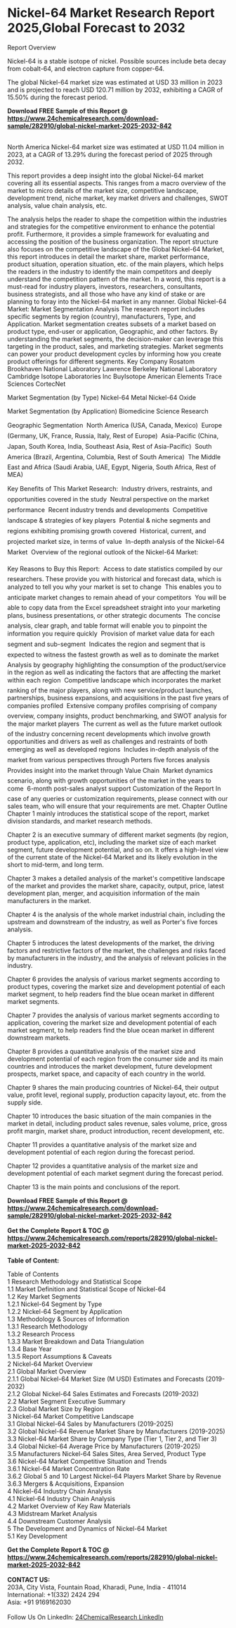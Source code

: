 <h1>Nickel-64 Market Research Report 2025,Global Forecast to 2032</h1><p>Report Overview</p><p>
Nickel-64 is a stable isotope of nickel. Possible sources include beta decay from cobalt-64, and electron capture from copper-64.</p><p>
The global Nickel-64 market size was estimated at USD 33 million in 2023 and is projected to reach USD 120.71 million by 2032, exhibiting a CAGR of 15.50% during the forecast period.</p><div><b>Download FREE Sample of this Report @ 
            <a href="https://www.24chemicalresearch.com/download-sample/282910/global-nickel-market-2025-2032-842">
            https://www.24chemicalresearch.com/download-sample/282910/global-nickel-market-2025-2032-842</a></b></div><br><p>
North America Nickel-64 market size was estimated at USD 11.04 million in 2023, at a CAGR of 13.29% during the forecast period of 2025 through 2032.</p><p>
This report provides a deep insight into the global Nickel-64 market covering all its essential aspects. This ranges from a macro overview of the market to micro details of the market size, competitive landscape, development trend, niche market, key market drivers and challenges, SWOT analysis, value chain analysis, etc.</p><p>
The analysis helps the reader to shape the competition within the industries and strategies for the competitive environment to enhance the potential profit. Furthermore, it provides a simple framework for evaluating and accessing the position of the business organization. The report structure also focuses on the competitive landscape of the Global Nickel-64 Market, this report introduces in detail the market share, market performance, product situation, operation situation, etc. of the main players, which helps the readers in the industry to identify the main competitors and deeply understand the competition pattern of the market.
In a word, this report is a must-read for industry players, investors, researchers, consultants, business strategists, and all those who have any kind of stake or are planning to foray into the Nickel-64 market in any manner.
Global Nickel-64 Market: Market Segmentation Analysis
The research report includes specific segments by region (country), manufacturers, Type, and Application. Market segmentation creates subsets of a market based on product type, end-user or application, Geographic, and other factors. By understanding the market segments, the decision-maker can leverage this targeting in the product, sales, and marketing strategies. Market segments can power your product development cycles by informing how you create product offerings for different segments.
Key Company
Rosatom
Brookhaven National Laboratory
Lawrence Berkeley National Laboratory
Cambridge Isotope Laboratories
Inc
BuyIsotope
American Elements
Trace Sciences
CortecNet</p><p>
Market Segmentation (by Type)
Nickel-64 Metal
Nickel-64 Oxide</p><p>
Market Segmentation (by Application)
Biomedicine
Science Research</p><p>
Geographic Segmentation
 North America (USA, Canada, Mexico)
 Europe (Germany, UK, France, Russia, Italy, Rest of Europe)
 Asia-Pacific (China, Japan, South Korea, India, Southeast Asia, Rest of Asia-Pacific)
 South America (Brazil, Argentina, Columbia, Rest of South America)
 The Middle East and Africa (Saudi Arabia, UAE, Egypt, Nigeria, South Africa, Rest of MEA)</p><p>
Key Benefits of This Market Research:
 Industry drivers, restraints, and opportunities covered in the study
 Neutral perspective on the market performance
 Recent industry trends and developments
 Competitive landscape &amp; strategies of key players
 Potential &amp; niche segments and regions exhibiting promising growth covered
 Historical, current, and projected market size, in terms of value
 In-depth analysis of the Nickel-64 Market
 Overview of the regional outlook of the Nickel-64 Market:</p><p>
Key Reasons to Buy this Report:
 Access to date statistics compiled by our researchers. These provide you with historical and forecast data, which is analyzed to tell you why your market is set to change
 This enables you to anticipate market changes to remain ahead of your competitors
 You will be able to copy data from the Excel spreadsheet straight into your marketing plans, business presentations, or other strategic documents
 The concise analysis, clear graph, and table format will enable you to pinpoint the information you require quickly
 Provision of market value data for each segment and sub-segment
 Indicates the region and segment that is expected to witness the fastest growth as well as to dominate the market
 Analysis by geography highlighting the consumption of the product/service in the region as well as indicating the factors that are affecting the market within each region
 Competitive landscape which incorporates the market ranking of the major players, along with new service/product launches, partnerships, business expansions, and acquisitions in the past five years of companies profiled
 Extensive company profiles comprising of company overview, company insights, product benchmarking, and SWOT analysis for the major market players
 The current as well as the future market outlook of the industry concerning recent developments which involve growth opportunities and drivers as well as challenges and restraints of both emerging as well as developed regions
 Includes in-depth analysis of the market from various perspectives through Porters five forces analysis
 Provides insight into the market through Value Chain
 Market dynamics scenario, along with growth opportunities of the market in the years to come
 6-month post-sales analyst support
Customization of the Report
In case of any queries or customization requirements, please connect with our sales team, who will ensure that your requirements are met.
Chapter Outline
Chapter 1 mainly introduces the statistical scope of the report, market division standards, and market research methods.</p><p>
Chapter 2 is an executive summary of different market segments (by region, product type, application, etc), including the market size of each market segment, future development potential, and so on. It offers a high-level view of the current state of the Nickel-64 Market and its likely evolution in the short to mid-term, and long term.</p><p>
Chapter 3 makes a detailed analysis of the market's competitive landscape of the market and provides the market share, capacity, output, price, latest development plan, merger, and acquisition information of the main manufacturers in the market.</p><p>
Chapter 4 is the analysis of the whole market industrial chain, including the upstream and downstream of the industry, as well as Porter's five forces analysis.</p><p>
Chapter 5 introduces the latest developments of the market, the driving factors and restrictive factors of the market, the challenges and risks faced by manufacturers in the industry, and the analysis of relevant policies in the industry.</p><p>
Chapter 6 provides the analysis of various market segments according to product types, covering the market size and development potential of each market segment, to help readers find the blue ocean market in different market segments.</p><p>
Chapter 7 provides the analysis of various market segments according to application, covering the market size and development potential of each market segment, to help readers find the blue ocean market in different downstream markets.</p><p>
Chapter 8 provides a quantitative analysis of the market size and development potential of each region from the consumer side and its main countries and introduces the market development, future development prospects, market space, and capacity of each country in the world.</p><p>
Chapter 9 shares the main producing countries of Nickel-64, their output value, profit level, regional supply, production capacity layout, etc. from the supply side.</p><p>
Chapter 10 introduces the basic situation of the main companies in the market in detail, including product sales revenue, sales volume, price, gross profit margin, market share, product introduction, recent development, etc.</p><p>
Chapter 11 provides a quantitative analysis of the market size and development potential of each region during the forecast period.</p><p>
Chapter 12 provides a quantitative analysis of the market size and development potential of each market segment during the forecast period.</p><p>
Chapter 13 is the main points and conclusions of the report.</p><p>
</p><div><b>Download FREE Sample of this Report @ 
            <a href="https://www.24chemicalresearch.com/download-sample/282910/global-nickel-market-2025-2032-842">
            https://www.24chemicalresearch.com/download-sample/282910/global-nickel-market-2025-2032-842</a></b></div><br><div><b>Get the Complete Report & TOC @ 
            <a href="https://www.24chemicalresearch.com/reports/282910/global-nickel-market-2025-2032-842">
            https://www.24chemicalresearch.com/reports/282910/global-nickel-market-2025-2032-842</a></b></div><br>
            <b>Table of Content:</b><p>Table of Contents<br />
1 Research Methodology and Statistical Scope<br />
1.1 Market Definition and Statistical Scope of Nickel-64<br />
1.2 Key Market Segments<br />
1.2.1 Nickel-64 Segment by Type<br />
1.2.2 Nickel-64 Segment by Application<br />
1.3 Methodology & Sources of Information<br />
1.3.1 Research Methodology<br />
1.3.2 Research Process<br />
1.3.3 Market Breakdown and Data Triangulation<br />
1.3.4 Base Year<br />
1.3.5 Report Assumptions & Caveats<br />
2 Nickel-64 Market Overview<br />
2.1 Global Market Overview<br />
2.1.1 Global Nickel-64 Market Size (M USD) Estimates and Forecasts (2019-2032)<br />
2.1.2 Global Nickel-64 Sales Estimates and Forecasts (2019-2032)<br />
2.2 Market Segment Executive Summary<br />
2.3 Global Market Size by Region<br />
3 Nickel-64 Market Competitive Landscape<br />
3.1 Global Nickel-64 Sales by Manufacturers (2019-2025)<br />
3.2 Global Nickel-64 Revenue Market Share by Manufacturers (2019-2025)<br />
3.3 Nickel-64 Market Share by Company Type (Tier 1, Tier 2, and Tier 3)<br />
3.4 Global Nickel-64 Average Price by Manufacturers (2019-2025)<br />
3.5 Manufacturers Nickel-64 Sales Sites, Area Served, Product Type<br />
3.6 Nickel-64 Market Competitive Situation and Trends<br />
3.6.1 Nickel-64 Market Concentration Rate<br />
3.6.2 Global 5 and 10 Largest Nickel-64 Players Market Share by Revenue<br />
3.6.3 Mergers & Acquisitions, Expansion<br />
4 Nickel-64 Industry Chain Analysis<br />
4.1 Nickel-64 Industry Chain Analysis<br />
4.2 Market Overview of Key Raw Materials<br />
4.3 Midstream Market Analysis<br />
4.4 Downstream Customer Analysis<br />
5 The Development and Dynamics of Nickel-64 Market <br />
5.1 Key Development</p><div><b>Get the Complete Report & TOC @ 
            <a href="https://www.24chemicalresearch.com/reports/282910/global-nickel-market-2025-2032-842">
            https://www.24chemicalresearch.com/reports/282910/global-nickel-market-2025-2032-842</a></b></div><br><b>CONTACT US:</b><br>
            203A, City Vista, Fountain Road, Kharadi, Pune, India - 411014<br>
            International: +1(332) 2424 294<br>
            Asia: +91 9169162030 <br><br>
            Follow Us On LinkedIn: <a href="https://www.linkedin.com/company/24chemicalresearch/">24ChemicalResearch LinkedIn</a>
